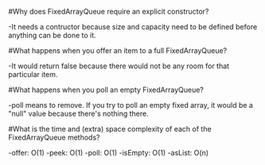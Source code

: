 #Why does FixedArrayQueue require an explicit constructor?

-It needs a contructor because size and capacity need to be defined before anything can be done to it. 

#What happens when you offer an item to a full FixedArrayQueue?

-It would return false because there would not be any room for that particular item.

#What happens when you poll an empty FixedArrayQueue?

-poll means to remove. If you try to poll an empty fixed array, it would be a "null" value because there's nothing there. 

#What is the time and (extra) space complexity of each of the FixedArrayQueue methods?

-offer: O(1)
-peek: O(1)
-poll: O(1)
-isEmpty: O(1)
-asList: O(n)
